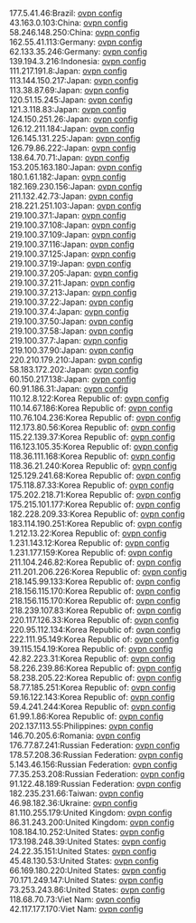 177.5.41.46:Brazil: [ovpn config](vpn/177_5_41_46.ovpn)  
43.163.0.103:China: [ovpn config](vpn/43_163_0_103.ovpn)  
58.246.148.250:China: [ovpn config](vpn/58_246_148_250.ovpn)  
162.55.41.113:Germany: [ovpn config](vpn/162_55_41_113.ovpn)  
62.133.35.246:Germany: [ovpn config](vpn/62_133_35_246.ovpn)  
139.194.3.216:Indonesia: [ovpn config](vpn/139_194_3_216.ovpn)  
111.217.191.8:Japan: [ovpn config](vpn/111_217_191_8.ovpn)  
113.144.150.217:Japan: [ovpn config](vpn/113_144_150_217.ovpn)  
113.38.87.69:Japan: [ovpn config](vpn/113_38_87_69.ovpn)  
120.51.15.245:Japan: [ovpn config](vpn/120_51_15_245.ovpn)  
121.3.118.83:Japan: [ovpn config](vpn/121_3_118_83.ovpn)  
124.150.251.26:Japan: [ovpn config](vpn/124_150_251_26.ovpn)  
126.12.211.184:Japan: [ovpn config](vpn/126_12_211_184.ovpn)  
126.145.131.225:Japan: [ovpn config](vpn/126_145_131_225.ovpn)  
126.79.86.222:Japan: [ovpn config](vpn/126_79_86_222.ovpn)  
138.64.70.71:Japan: [ovpn config](vpn/138_64_70_71.ovpn)  
153.205.163.180:Japan: [ovpn config](vpn/153_205_163_180.ovpn)  
180.1.61.182:Japan: [ovpn config](vpn/180_1_61_182.ovpn)  
182.169.230.156:Japan: [ovpn config](vpn/182_169_230_156.ovpn)  
211.132.42.73:Japan: [ovpn config](vpn/211_132_42_73.ovpn)  
218.221.251.103:Japan: [ovpn config](vpn/218_221_251_103.ovpn)  
219.100.37.1:Japan: [ovpn config](vpn/219_100_37_1.ovpn)  
219.100.37.108:Japan: [ovpn config](vpn/219_100_37_108.ovpn)  
219.100.37.109:Japan: [ovpn config](vpn/219_100_37_109.ovpn)  
219.100.37.116:Japan: [ovpn config](vpn/219_100_37_116.ovpn)  
219.100.37.125:Japan: [ovpn config](vpn/219_100_37_125.ovpn)  
219.100.37.19:Japan: [ovpn config](vpn/219_100_37_19.ovpn)  
219.100.37.205:Japan: [ovpn config](vpn/219_100_37_205.ovpn)  
219.100.37.211:Japan: [ovpn config](vpn/219_100_37_211.ovpn)  
219.100.37.213:Japan: [ovpn config](vpn/219_100_37_213.ovpn)  
219.100.37.22:Japan: [ovpn config](vpn/219_100_37_22.ovpn)  
219.100.37.4:Japan: [ovpn config](vpn/219_100_37_4.ovpn)  
219.100.37.50:Japan: [ovpn config](vpn/219_100_37_50.ovpn)  
219.100.37.58:Japan: [ovpn config](vpn/219_100_37_58.ovpn)  
219.100.37.7:Japan: [ovpn config](vpn/219_100_37_7.ovpn)  
219.100.37.90:Japan: [ovpn config](vpn/219_100_37_90.ovpn)  
220.210.179.210:Japan: [ovpn config](vpn/220_210_179_210.ovpn)  
58.183.172.202:Japan: [ovpn config](vpn/58_183_172_202.ovpn)  
60.150.217.138:Japan: [ovpn config](vpn/60_150_217_138.ovpn)  
60.91.186.31:Japan: [ovpn config](vpn/60_91_186_31.ovpn)  
110.12.8.122:Korea Republic of: [ovpn config](vpn/110_12_8_122.ovpn)  
110.14.67.186:Korea Republic of: [ovpn config](vpn/110_14_67_186.ovpn)  
110.76.104.236:Korea Republic of: [ovpn config](vpn/110_76_104_236.ovpn)  
112.173.80.56:Korea Republic of: [ovpn config](vpn/112_173_80_56.ovpn)  
115.22.139.37:Korea Republic of: [ovpn config](vpn/115_22_139_37.ovpn)  
116.123.105.35:Korea Republic of: [ovpn config](vpn/116_123_105_35.ovpn)  
118.36.111.168:Korea Republic of: [ovpn config](vpn/118_36_111_168.ovpn)  
118.36.21.240:Korea Republic of: [ovpn config](vpn/118_36_21_240.ovpn)  
125.129.241.68:Korea Republic of: [ovpn config](vpn/125_129_241_68.ovpn)  
175.118.87.33:Korea Republic of: [ovpn config](vpn/175_118_87_33.ovpn)  
175.202.218.71:Korea Republic of: [ovpn config](vpn/175_202_218_71.ovpn)  
175.215.101.177:Korea Republic of: [ovpn config](vpn/175_215_101_177.ovpn)  
182.228.209.33:Korea Republic of: [ovpn config](vpn/182_228_209_33.ovpn)  
183.114.190.251:Korea Republic of: [ovpn config](vpn/183_114_190_251.ovpn)  
1.212.13.22:Korea Republic of: [ovpn config](vpn/1_212_13_22.ovpn)  
1.231.143.12:Korea Republic of: [ovpn config](vpn/1_231_143_12.ovpn)  
1.231.177.159:Korea Republic of: [ovpn config](vpn/1_231_177_159.ovpn)  
211.104.246.82:Korea Republic of: [ovpn config](vpn/211_104_246_82.ovpn)  
211.201.206.226:Korea Republic of: [ovpn config](vpn/211_201_206_226.ovpn)  
218.145.99.133:Korea Republic of: [ovpn config](vpn/218_145_99_133.ovpn)  
218.156.115.170:Korea Republic of: [ovpn config](vpn/218_156_115_170.ovpn)  
218.156.115.170:Korea Republic of: [ovpn config](vpn/218_156_115_170.ovpn)  
218.239.107.83:Korea Republic of: [ovpn config](vpn/218_239_107_83.ovpn)  
220.117.126.33:Korea Republic of: [ovpn config](vpn/220_117_126_33.ovpn)  
220.95.112.134:Korea Republic of: [ovpn config](vpn/220_95_112_134.ovpn)  
222.111.95.149:Korea Republic of: [ovpn config](vpn/222_111_95_149.ovpn)  
39.115.154.19:Korea Republic of: [ovpn config](vpn/39_115_154_19.ovpn)  
42.82.223.31:Korea Republic of: [ovpn config](vpn/42_82_223_31.ovpn)  
58.226.239.86:Korea Republic of: [ovpn config](vpn/58_226_239_86.ovpn)  
58.238.205.22:Korea Republic of: [ovpn config](vpn/58_238_205_22.ovpn)  
58.77.185.251:Korea Republic of: [ovpn config](vpn/58_77_185_251.ovpn)  
59.16.122.143:Korea Republic of: [ovpn config](vpn/59_16_122_143.ovpn)  
59.4.241.244:Korea Republic of: [ovpn config](vpn/59_4_241_244.ovpn)  
61.99.1.86:Korea Republic of: [ovpn config](vpn/61_99_1_86.ovpn)  
202.137.113.55:Philippines: [ovpn config](vpn/202_137_113_55.ovpn)  
146.70.205.6:Romania: [ovpn config](vpn/146_70_205_6.ovpn)  
176.77.87.241:Russian Federation: [ovpn config](vpn/176_77_87_241.ovpn)  
178.57.208.36:Russian Federation: [ovpn config](vpn/178_57_208_36.ovpn)  
5.143.46.156:Russian Federation: [ovpn config](vpn/5_143_46_156.ovpn)  
77.35.253.208:Russian Federation: [ovpn config](vpn/77_35_253_208.ovpn)  
91.122.48.189:Russian Federation: [ovpn config](vpn/91_122_48_189.ovpn)  
182.235.231.66:Taiwan: [ovpn config](vpn/182_235_231_66.ovpn)  
46.98.182.36:Ukraine: [ovpn config](vpn/46_98_182_36.ovpn)  
81.110.255.179:United Kingdom: [ovpn config](vpn/81_110_255_179.ovpn)  
86.31.243.200:United Kingdom: [ovpn config](vpn/86_31_243_200.ovpn)  
108.184.10.252:United States: [ovpn config](vpn/108_184_10_252.ovpn)  
173.198.248.39:United States: [ovpn config](vpn/173_198_248_39.ovpn)  
24.22.35.151:United States: [ovpn config](vpn/24_22_35_151.ovpn)  
45.48.130.53:United States: [ovpn config](vpn/45_48_130_53.ovpn)  
66.169.180.220:United States: [ovpn config](vpn/66_169_180_220.ovpn)  
70.171.249.147:United States: [ovpn config](vpn/70_171_249_147.ovpn)  
73.253.243.86:United States: [ovpn config](vpn/73_253_243_86.ovpn)  
118.68.70.73:Viet Nam: [ovpn config](vpn/118_68_70_73.ovpn)  
42.117.177.170:Viet Nam: [ovpn config](vpn/42_117_177_170.ovpn)  
